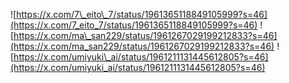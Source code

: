 ![https://x.com/7\_eito\_7/status/1961365118849105999?s=46](https://x.com/7_eito_7/status/1961365118849105999?s=46)
![https://x.com/ma\_san229/status/1961267029199212833?s=46](https://x.com/ma_san229/status/1961267029199212833?s=46)
![https://x.com/umiyuki\_ai/status/1961211131445612805?s=46](https://x.com/umiyuki_ai/status/1961211131445612805?s=46)
